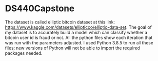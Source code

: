 # DS440Capstone

The dataset is called elliptic bitcoin dataset at this link: https://www.kaggle.com/datasets/ellipticco/elliptic-data-set. The goal of my dataset is to accurately build a model which can classify whether a bitcoin user id is fraud or not. All the python files show each iteration that was run with the parameters adjusted. I used Python 3.8.5 to run all these files; new versions of Python will not be able to import the required packages needed.
